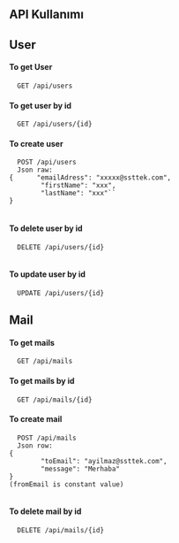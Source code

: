 ## API Kullanımı
## User
#### To get User

```http
  GET /api/users
```


#### To get user by id

```http
  GET /api/users/{id}
```

#### To create user

```http
  POST /api/users
  Json raw:
{      "emailAdress": "xxxxx@ssttek.com",
        "firstName": "xxx",
        "lastName": "xxx"``
}


```
#### To delete user by id

```http
  DELETE /api/users/{id}
```

```
```
#### To update user by id

```http
  UPDATE /api/users/{id}
```
## Mail

#### To get mails
```http
  GET /api/mails
```


#### To get mails by id

```http
  GET /api/mails/{id}
```

#### To create mail

```http
  POST /api/mails
  Json row:
{
        "toEmail": "ayilmaz@ssttek.com",
        "message": "Merhaba"
}
(fromEmail is constant value)


```
#### To delete mail by id

```http
  DELETE /api/mails/{id}
```

```
```

